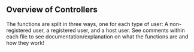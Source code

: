 ## Overview of Controllers

The functions are split in three ways, one for each type of user: A non-registered user, a registered user, and a host user. See comments within each file to see documentation/explanation on what the functions are and how they work!
